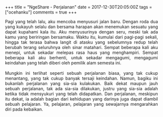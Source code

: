 +++
title = "NgeShare - Perjalanan"
date = 2017-12-30T20:05:00Z
tags = ["ocehanku"]
comments = true
+++

<div style="text-align: justify;">Pagi yang telah lalu, aku mencoba menyusuri jalan baru. Dengan roda dua yang kukayuh selalu dan bersama harapan akan menemukan sesuatu yang dapat kupahami kala itu. Aku menyusurinya dengan seru, meski tak ada kamu yang beriringan bersamaku. Waktu itu, kumulai dari pagi-pagi sekali, hingga tak terasa bahwa langit di atasku yang sebelumnya redup telah berubah terang seluruhnya oleh sinar matahari. Sempat beberapa kali aku menepi, untuk sekadar melepas rasa haus yang menghampiri. Sempat beberapa kali aku berhenti, untuk sekadar mengagumi, mengagumi keindahan yang telah diberi oleh pemilik alam semesta ini.<br /><br />
Mungkin ini terlihat seperti sebuah perjalanan biasa, yang tak cukup menantang, yang tak cukup banyak tersaji keindahan. Namun, bagiku ini bukanlah perjalanan yang sia-sia kulakukan. Baik dekat maupun jauh sebuah perjalanan, tak ada sia-sia dilakukan,  justru yang sia-sia adalah ketika tidak mensyukuri yang telah  didapatkan. Dan perjalanan, meskipun itu dekat, ia adalah bagian dari kehidupan yang darinya juga dapat diambil sebuah pelajaran. Ya, pelajaran, pelajaran yang sewajarnya mengarahkan diri pada kebaikan.<br />
<amp-instagram     data-shortcode="Bdl3lXSFhYs"     data-captioned     width="400"     height="400"     layout="responsive"><br /></amp-instagram><br /></div>
